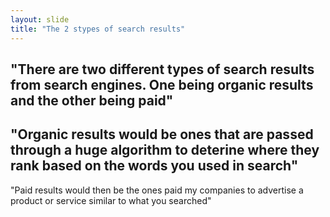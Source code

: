 ```yaml
---
layout: slide
title: "The 2 stypes of search results"
---
```

"There are two different types of search results from search engines. One being organic results and the other being paid"
---
"Organic results would be ones that are passed through a huge algorithm to deterine where they rank based on the words you used in search"
---
"Paid results would then be the ones paid my companies to advertise a product or service similar to what you searched"
